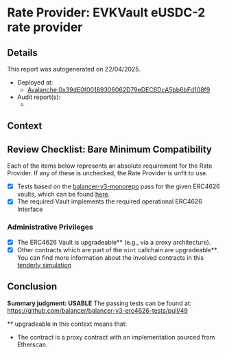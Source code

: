 
# Rate Provider: EVKVault eUSDC-2 rate provider

## Details
This report was autogenerated on 22/04/2025.

- Deployed at:
    - [Avalanche:0x39dE0f00189306062D79eDEC6DcA5bb6bFd108f9](https://snowtrace.io/address/0x39dE0f00189306062D79eDEC6DcA5bb6bFd108f9)
- Audit report(s):
    - [<audit title>](<link to audit>)

## Context
<Write a brief description of the intended functionality here.>

## Review Checklist: Bare Minimum Compatibility
Each of the items below represents an absolute requirement for the Rate Provider. If any of these is unchecked, the Rate Provider is unfit to use.

- [x] Tests based on the [balancer-v3-monorepo](https://github.com/balancer/balancer-v3-monorepo/tree/main/pkg/vault/test/foundry/fork) pass for the given ERC4626 vaults, which can be found [here](https://github.com/balancer/balancer-v3-erc4626-tests/tree/main/test).
- [x] The required Vault implements the required operational ERC4626 Interface

### Administrative Privileges
- [x] The ERC4626 Vault is upgradeable** (e.g., via a proxy architecture).
- [x] Other contracts which are part of the `mint` callchain are upgradeable**. You can find more information
   about the involved contracts in this [tenderly simulation](https://www.tdly.co/shared/simulation/2eeaa020-8fdf-48e7-9047-7bdcdac77d76)

## Conclusion
**Summary judgment: USABLE**
The passing tests can be found at: https://github.com/balancer/balancer-v3-erc4626-tests/pull/49 

** upgradeable in this context means that:
- The contract is a proxy contract with an implementation sourced from Etherscan.
    
